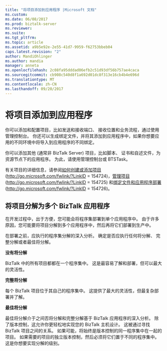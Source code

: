 ```yaml
---
title: "将项目添加到应用程序 |Microsoft 文档"
ms.custom: 
ms.date: 06/08/2017
ms.prod: biztalk-server
ms.reviewer: 
ms.suite: 
ms.tgt_pltfrm: 
ms.topic: article
ms.assetid: a9b5e92e-2e55-41d7-9959-f62753bbeb04
caps.latest.revision: "2"
author: MandiOhlinger
ms.author: mandia
manager: anneta
ms.openlocfilehash: 2c08fa95dddad06efb2c51d93df56b757ae4caca
ms.sourcegitcommit: cb908c540d8f1a692d01dc8f313e16cb4b4e696d
ms.translationtype: MT
ms.contentlocale: zh-CN
ms.lasthandoff: 09/20/2017
---
```

# <a name="adding-artifacts-to-an-application"></a>将项目添加到应用程序
你可以添加和配置项目，比如发送和接收端口、 接收位置和业务流程，通过使用管理控制台。 你还可以生成绑定文件，并将其添加到应用程序中，如果你想要应用的不同环境中将导入到应用程序的不同绑定。  
  
 你可以添加其他 (通常非 BizTalk Server) 项目，比如脚本、 证书和自述文件，为资源节点下的应用程序。 为此，请使用管理控制台或 BTSTask。  
  
 有关项目的详细信息，请参阅[如何创建或添加项目](http://go.microsoft.com/fwlink/?LinkID=154724)(http://go.microsoft.com/fwlink/?LinkID = 154724)，[管理项目](http://go.microsoft.com/fwlink/?LinkID=154725)(http://go.microsoft.com/fwlink/?LinkID = 154725) 和[绑定文件和应用程序部署](http://go.microsoft.com/fwlink/?LinkID=154726)(http://go.microsoft.com/fwlink/?LinkID = 154726)。  
  
## <a name="factoring-artifacts-into-multiple-biztalk-applications"></a>将项目分解为多个 BizTalk 应用程序  
 在开发过程中，出于方便，您可能会将程序集部署到单个应用程序中。 由于许多原因，您可能要将项目分解到多个应用程序中，然后再将它们部署到生产中。  
  
 在部署之前，应执行的程序集分解的深入分析。 确定是否应执行任何将分解、 完整分解或者最佳将分解。  
  
 **没有将分解**  
  
 BizTalk 中的所有项目都都在一个程序集中。 这是最容易了解和部署，但可以最大的灵活性。  
  
 **完整将分解**  
  
 每个 BizTalk 项目位于其自己的程序集中。 这提供了最大的灵活性，但最复杂部署并了解。  
  
 **最佳将分解**  
  
 最佳将分解介于之间否将分解和完整分解基于 BizTalk 应用程序的深入分析。 除了版本控制，这允许你更轻松地实现您的 BizTalk 主机设计。 这被通过寻找 BizTalk 项目之间的关系。 如果可能，将始终是版本控制的同一程序集中在一起的项目。 如果需要的项目的独立版本控制，然后必须将它们置于不同的程序集中。 这是你想要实现分解的级别。
